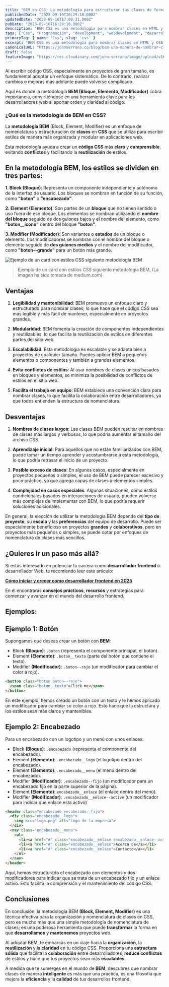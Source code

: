 ```yaml
---
title: "BEM en CSS: La metodología para estructurar tus clases de forma óptima"
publishedDate: "2023-09-16T16:29:10.000Z"
updatedDate: "2023-09-16T17:09:31.000Z"
pubDate: "2023-09-16T16:29:10.000Z"
description: "BEM CSS es una metodología para nombrar clases en HTML y CSS de forma consistente. Aprende a organizar tu código con la convención Bloque, Elemento y Modificador, y mejora la mantenibilidad y colaboración en tus proyectos web."
tags: ["Css", "Programación", "development", "webdeveloment", "desarrollo-web", "bem", "BEM", "Metodología", "clases", "class", "frontend", "front-end", "css", "johnserrano"]
primaryTag: { name: 'Css', slug: 'css' }
excerpt: "BEM CSS es una metodología para nombrar clases en HTML y CSS de forma consistente. Aprende a organizar tu código con la convención Bloque, Elemento y Modificador, y mejora la mantenibilidad y colaboración en tus proyectos web."
canonicalURL: "https://johnserrano.co/blog/bem-una-manera-de-nombrar-clases-en-css-de-forma-inteligente"
draft: false
featureImage: "https://res.cloudinary.com/john-serrano/image/upload/v1694898177/John%20Serrano/Blog%20Post/bem-una-manera-de-nombrar-clases-en-css-de-forma-inteligente/base-portada_sfn7zg.webp"
---
```


Al escribir código CSS, especialmente en proyectos de gran tamaño, es fundamental adoptar un enfoque sistemático. De lo contrario, realizar cambios o mejoras más adelante puede volverse complicado.

Aquí es donde la metodología **BEM (Bloque, Elemento, Modificador)** cobra importancia, convirtiéndose en una herramienta clave para los desarrolladores web al aportar orden y claridad al código.

### ¿Qué es la metodología de BEM en CSS?

La **metodología BEM** (Block, Element, Modifier) es un enfoque de nomenclatura y estructuración de **clases** en **CSS** que se utiliza para escribir estilos de manera más organizada y modular en aplicaciones web.

Esta metodología ayuda a crear un **código CSS** más **claro** y **comprensible**, evitando **conflictos** y facilitando la **reutilización** de estilos.

## En la metodología BEM, los estilos se dividen en tres partes:

**1. Block (Bloque)**: Representa un componente independiente y autónomo de la interfaz de usuario. Los bloques se nombran en función de su función, como **"boton"** o **"encabezado"**.

**2. Element (Elemento)**: Son partes de un **bloque** que no tienen sentido o uso fuera de ese bloque. Los elementos se nombran utilizando el **nombre del bloque** seguido de dos guiones bajos y el nombre del elemento, como **"boton__icono"** dentro del bloque **"boton"**.

**3. Modifier (Modificador)**: Son variantes o **estados** de un bloque o elemento. Los modificadores se nombran con el nombre del bloque o elemento seguido de **dos guiones medios** y el nombre del modificador, como **"boton--grande"** para un botón más grande.

![Ejemplo de un card con estilos CSS siguiento metodología BEM](https://miro.medium.com/v2/resize:fit:1400/format:webp/0*7T8Rl0D2jSBhwjlG.png)

> Ejemplo de un card con estilos CSS siguiento metodología BEM, (La imagen ha sido tomada de medium.com)

## Ventajas

1. **Legibilidad y mantenibilidad**: BEM promueve un enfoque claro y estructurado para nombrar clases, lo que hace que el código CSS sea más legible y más fácil de mantener, especialmente en proyectos grandes.

1. **Modularidad**: BEM fomenta la creación de componentes independientes y reutilizables, lo que facilita la reutilización de estilos en diferentes partes del sitio web.

2. **Escalabilidad**: Esta metodología es escalable y se adapta bien a proyectos de cualquier tamaño. Puedes aplicar BEM a pequeños elementos o componentes y también a grandes elementos.

3. **Evita conflictos de estilos**: Al usar nombres de clases únicos basados en bloques y elementos, se minimiza la posibilidad de conflictos de estilos en el sitio web.

4. **Facilita el trabajo en equipo**: BEM establece una convención clara para nombrar clases, lo que facilita la colaboración entre desarrolladores, ya que todos entienden la estructura de nomenclatura.

## Desventajas

1. **Nombres de clases largos**: Las clases BEM pueden resultar en nombres de clases más largos y verbosos, lo que podría aumentar el tamaño del archivo CSS.

2. **Aprendizaje inicial**: Para aquellos que no están familiarizados con BEM, puede tomar un tiempo aprender y acostumbrarse a esta metodología, lo que podría retrasar el inicio de un proyecto.

3. **Posible exceso de clases**: En algunos casos, especialmente en proyectos pequeños o simples, el uso de BEM puede parecer excesivo y poco práctico, ya que agrega capas de clases a elementos simples.

4. **Complejidad en casos especiales**: Algunas situaciones, como estilos condicionales basados en interacciones de usuario, pueden volverse más complejas de implementar con BEM, lo que podría requerir soluciones adicionales.

En general, la elección de utilizar la metodología BEM depende del **tipo de proyecto**, su **escala** y las **preferencias** del equipo de desarrollo. Puede ser especialmente beneficioso en proyectos **grandes** y **colaborativos**, pero en proyectos más pequeños o simples, se puede optar por enfoques de nomenclatura de clases más sencillos.

## ¿Quieres ir un paso más allá?

Si estás interesado en potenciar tu carrera como **desarrollador frontend** o desarrollador Web, te recomiendo leer este artículo:

**[Cómo iniciar y crecer como desarrollador frontend en 2025](https://johnserrano.co/blog/como-iniciar-y-crecer-como-desarrollador-frontend-en-2025)**

En él encontrarás **consejos prácticos**, **recursos** y estrategias para comenzar y avanzar en el mundo del desarrollo frontend.


## Ejemplos:

## Ejemplo 1: Botón

Supongamos que deseas crear un botón con **BEM**:

* Block **(Bloque)**: `.boton` (representa el componente principal, el botón).
* Element **(Elemento)**: `.boton__texto` (parte del botón que contiene el texto).
* Modifier **(Modificador)**: `.boton--rojo` (un modificador para cambiar el color a rojo).

```html
<button class="boton boton--rojo">
  <span class="boton__texto">Click me</span>
</button>
```

En este ejemplo, hemos creado un botón con un texto y le hemos aplicado un modificador para cambiar su color a rojo. Esto hace que la estructura y los estilos sean más claros y mantenibles.

## Ejemplo 2: Encabezado

Para un encabezado con un logotipo y un menú con unos enlaces:

* Block **(Bloque)**: `.encabezado` (representa el componente del encabezado).
* Element **(Elemento)**: `.encabezado__logo` (el logotipo dentro del encabezado).
* Element **(Elemento)**: `.encabezado__menu` (el menú dentro del encabezado).
* Modifier **(Modificador)**: `.encabezado--fijo` (un modificador para un encabezado fijo en la parte superior de la página).
* Element **(Elemento)**: `encabezado__enlace` (el enlace dentro del menú).
* Modifier **(Modificador)**: `.encabezado__enlace--active` (un modificador para indicar que enlace esta activo)

```html
<header class="encabezado encabezado--fijo">
  <div class="encabezado__logo">
    <img src="logo.png" alt="Logo de la empresa">
  </div>
  <nav class="encabezado__menu">
    <ul>
      <li><a href="#" class="encabezado__enlace encabezado__enlace--active">Inicio</a></li>
      <li><a href="#" class="encabezado__enlace">Acerca de</a></li>
      <li><a href="#" class="encabezado__enlace">Contacto</a></li>
    </ul>
  </nav>
</header>
```

Aquí, hemos estructurado el encabezado con elementos y dos modificadores para indicar que se trata de un encabezado fijo y un enlace activo. Esto facilita la comprensión y el mantenimiento del código CSS.

## Conclusiones

En conclusión, la metodología BEM **(Block, Element, Modifier)** es una técnica efectiva para la organización y nomenclatura de clases en CSS, pero es mucho más que una simple metodología de nomenclatura de clases; es una poderosa herramienta que puede **transformar** la forma en que **desarrollamos** y **mantenemos** proyectos web. 

Al adoptar BEM, te embarcas en un viaje hacia la **organización**, la **reutilización** y la **claridad** en tu código CSS. Proporciona una **estructura sólida** que facilita la **colaboración** entre desarrolladores, **reduce conflictos** de estilos y hace que tus proyectos sean más **escalables**. 

A medida que te sumerges en el mundo de **BEM**, descubres que nombrar clases de manera **inteligente** es más que una práctica, es una filosofía que mejora la **eficiencia** y la **calidad** de tus desarrollos frontend.
